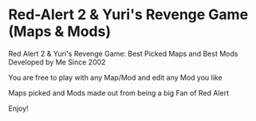 # Red-Alert 2 & Yuri's Revenge Game (Maps & Mods)
Red Alert 2 &amp; Yuri's Revenge Game: Best Picked Maps and Best Mods Developed by Me Since 2002

You are free to play with any Map/Mod and edit any Mod you like

Maps picked and Mods made out from being a big Fan of Red Alert

Enjoy!

